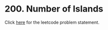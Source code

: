 # 200. Number of Islands

Click [here](https://leetcode.com/problems/number-of-islands/) for the leetcode problem statement.
